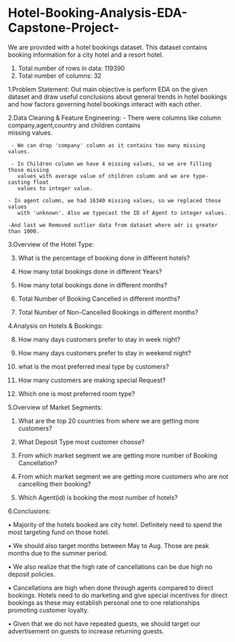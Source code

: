 # Hotel-Booking-Analysis-EDA-Capstone-Project-
We are provided with a hotel bookings dataset. This dataset contains booking information for a city hotel and a resort hotel. 

1.	Total number of rows in data: 119390
2.	Total number of columns: 32

1.Problem Statement:
Out main objective is perform EDA on the given dataset and draw useful conclusions about general trends in hotel bookings and how factors governing hotel bookings interact with each other.

2.Data Cleaning & Feature Engineering:
     - There were columns like column company,agent,country and children contains  
        missing values.
      
     - We can drop 'company' column as it contains too many missing values.
        
     - In Children column we have 4 missing values, so we are filling those missing 
       values with average value of children column and we are type-casting float 
       values to integer value.
      
    - In agent column, we had 16340 missing values, so we replaced those values 
       with 'unknown'. Also we typecast the ID of Agent to integer values.
     
    -And last we Removed outlier data from dataset where adr is greater than 1000.

3.Overview of the Hotel Type:

3.	What is the percentage of booking done in different hotels?

4.	How many total bookings done in different Years?

5.	How many total bookings done in different months?

6.	Total Number of Booking Cancelled in different months?

7.	Total Number of Non-Cancelled Bookings in different months?

4.Analysis on Hotels & Bookings: 

8.	How many days customers prefer to stay in week night?

9.	How many days customers prefer to stay in weekend night?

10.	what is the most preferred meal type by customers?

11.	How many customers are making special Request?

12.	Which one is most preferred room type?

5.Overview of Market Segments:

1.	What are the top 20 countries from where we are getting more customers?

2.	What Deposit Type most customer choose?

3.	From which market segment we are getting more number of Booking Cancellation?

4.	From which market segment we are getting more customers who are not cancelling their booking?

5.	Which Agent(id) is booking the most number of hotels?

6.Conclusions:

•	Majority of the hotels booked are city hotel. Definitely need to spend the most targeting fund on those hotel.

•	We should also target months between May to Aug. Those are peak months due to the summer period.

•	We also realize that the high rate of cancellations can be due high no deposit policies.

•	 Cancellations are high when done through agents compared to direct bookings. Hotels need to do marketing and give special incentives for direct bookings as these  may establish personal one to one relationships promoting customer loyalty.

•	Given that we do not have repeated guests, we should target our advertisement on guests to increase returning guests.


